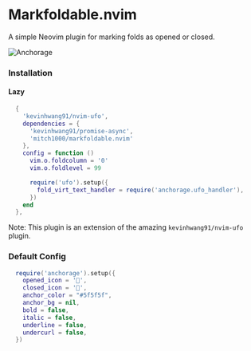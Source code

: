 # Markfoldable.nvim
A simple Neovim plugin for marking folds as opened or closed.

![Anchorage](https://github.com/user-attachments/assets/6c6321cc-0d14-4bdf-9dca-976d36de2a75)

### Installation

#### Lazy



```lua
  {
    'kevinhwang91/nvim-ufo',
    dependencies = {
      'kevinhwang91/promise-async',
      'mitch1000/markfoldable.nvim'
    },
    config = function ()
      vim.o.foldcolumn = '0' 
      vim.o.foldlevel = 99 

      require('ufo').setup({
        fold_virt_text_handler = require('anchorage.ufo_handler'),
      })
    end
  },
```
Note: This plugin is an extension of the amazing `kevinhwang91/nvim-ufo` plugin.

### Default Config

```lua
  require('anchorage').setup({
    opened_icon = '',
    closed_icon = '',
    anchor_color = "#5f5f5f",
    anchor_bg = nil,
    bold = false,
    italic = false,
    underline = false,
    undercurl = false,
  })
```



